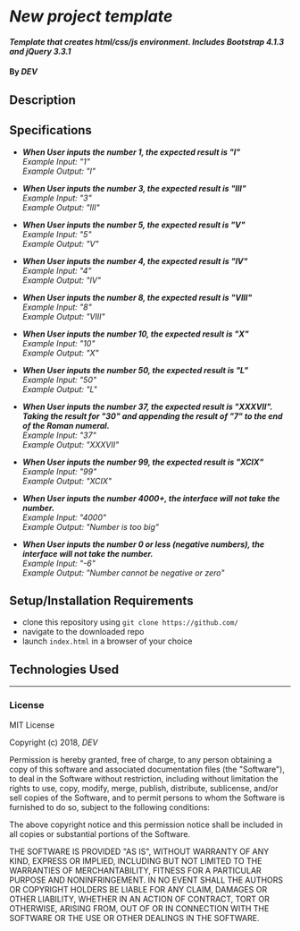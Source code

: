# _New project template_

#### _Template that creates html/css/js environment. Includes Bootstrap 4.1.3 and jQuery 3.3.1_

#### By _DEV_

## Description

## Specifications
* _**When User inputs the number 1, the expected result is "I"**_  
_Example Input: "1"_  
_Example Output: "I"_

* _**When User inputs the number 3, the expected result is "III"**_  
_Example Input: "3"_  
_Example Output: "III"_

* _**When User inputs the number 5, the expected result is "V"**_  
_Example Input: "5"_  
_Example Output: "V"_

* _**When User inputs the number 4, the expected result is "IV"**_  
_Example Input: "4"_  
_Example Output: "IV"_

* _**When User inputs the number 8, the expected result is "VIII"**_  
_Example Input: "8"_  
_Example Output: "VIII"_

* _**When User inputs the number 10, the expected result is "X"**_  
_Example Input: "10"_  
_Example Output: "X"_

* _**When User inputs the number 50, the expected result is "L"**_  
_Example Input: "50"_  
_Example Output: "L"_

* _**When User inputs the number 37, the expected result is "XXXVII". Taking the result for "30" and appending the result of "7" to the end of the Roman numeral.**_  
_Example Input: "37"_  
_Example Output: "XXXVII"_

* _**When User inputs the number 99, the expected result is "XCIX"**_  
_Example Input: "99"_  
_Example Output: "XCIX"_

* _**When User inputs the number 4000+, the interface will not take the number.**_  
_Example Input: "4000"_  
_Example Output: "Number is too big"_

* _**When User inputs the number 0 or less (negative numbers), the interface will not take the number.**_  
_Example Input: "-6"_  
_Example Output: "Number cannot be negative or zero"_


## Setup/Installation Requirements

* clone this repository using `git clone https://github.com/ `
* navigate to the downloaded repo
* launch `index.html` in a browser of your choice

## Technologies Used

---

### License

MIT License

Copyright (c) 2018, _DEV_

Permission is hereby granted, free of charge, to any person obtaining a copy
of this software and associated documentation files (the "Software"), to deal
in the Software without restriction, including without limitation the rights
to use, copy, modify, merge, publish, distribute, sublicense, and/or sell
copies of the Software, and to permit persons to whom the Software is
furnished to do so, subject to the following conditions:

The above copyright notice and this permission notice shall be included in all
copies or substantial portions of the Software.

THE SOFTWARE IS PROVIDED "AS IS", WITHOUT WARRANTY OF ANY KIND, EXPRESS OR
IMPLIED, INCLUDING BUT NOT LIMITED TO THE WARRANTIES OF MERCHANTABILITY,
FITNESS FOR A PARTICULAR PURPOSE AND NONINFRINGEMENT. IN NO EVENT SHALL THE
AUTHORS OR COPYRIGHT HOLDERS BE LIABLE FOR ANY CLAIM, DAMAGES OR OTHER
LIABILITY, WHETHER IN AN ACTION OF CONTRACT, TORT OR OTHERWISE, ARISING FROM,
OUT OF OR IN CONNECTION WITH THE SOFTWARE OR THE USE OR OTHER DEALINGS IN THE
SOFTWARE.
